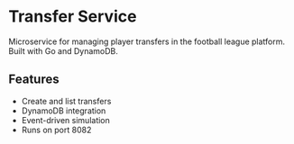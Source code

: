 # Transfer Service

Microservice for managing player transfers in the football league platform. Built with Go and DynamoDB.

## Features

- Create and list transfers
- DynamoDB integration
- Event-driven simulation
- Runs on port 8082
